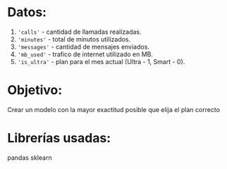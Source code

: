 # Datos:

1. `'calls'` - cantidad de llamadas realizadas.
2. `'minutes'` - total de minutos utilizados.
3. `'messages'` - cantidad de mensajes enviados.
4. `'mb_used'` - trafico de internet utilizado en MB.
5. `'is_ultra'` - plan para el mes actual (Ultra - 1, Smart - 0).

# Objetivo:

Crear un modelo con la mayor exactitud posible que elija el plan correcto

# Librerías usadas:

pandas
sklearn